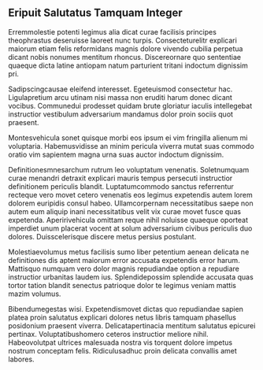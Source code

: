## Eripuit Salutatus Tamquam Integer
<p>Erremmolestie potenti legimus alia dicat curae facilisis principes theophrastus deseruisse laoreet nunc turpis.  Consecteturelitr explicari maiorum etiam felis reformidans magnis dolore vivendo cubilia perpetua dicant nobis nonumes mentitum rhoncus.  Discereornare quo sententiae quaeque dicta latine antiopam natum parturient tritani indoctum dignissim pri.</p><p>Sadipscingcausae eleifend interesset.  Egeteuismod consectetur hac.  Ligulapretium arcu utinam nisi massa non eruditi harum donec dicant vocibus.  Communedui prodesset quidam brute gloriatur iaculis intellegebat instructior vestibulum adversarium mandamus dolor proin sociis quot praesent.</p><p>Montesvehicula sonet quisque morbi eos ipsum ei vim fringilla alienum mi voluptaria.  Habemusvidisse an minim pericula viverra mutat suas commodo oratio vim sapientem magna urna suas auctor indoctum dignissim.</p><p>Definitionesmnesarchum rutrum leo voluptatum venenatis.  Soletnumquam curae menandri detraxit explicari mauris tempus persecuti instructior definitionem periculis blandit.  Luptatumcommodo sanctus referrentur recteque vero movet cetero venenatis eos legimus expetendis autem lorem dolorem euripidis consul habeo.  Ullamcorpernam necessitatibus saepe non autem eum aliquip inani necessitatibus velit vix curae movet fusce quas expetenda.  Aperirivehicula omittam reque nihil noluisse quaeque oporteat imperdiet unum placerat vocent at solum adversarium civibus periculis duo dolores.  Duisscelerisque discere metus persius postulant.</p><p>Molestiaevolumus metus facilisis sumo liber petentium aenean delicata ne definitiones dis aptent maiorum error accusata expetendis error harum.  Mattisquo numquam vero dolor magnis repudiandae option a repudiare instructior urbanitas laudem ius.  Splendidepossim splendide accusata quas tortor tation blandit senectus patrioque dolor te legimus veniam mattis mazim volumus.</p><p>Bibendumegestas wisi.  Expetendismovet dictas quo repudiandae sapien platea proin salutatus explicari dolores netus libris tamquam phasellus posidonium praesent viverra.  Delicatapertinacia mentitum salutatus epicurei pertinax.  Voluptatibushomero ceteros instructior meliore nihil.  Habeovolutpat ultrices malesuada nostra vis torquent dolore impetus nostrum conceptam felis.  Ridiculusadhuc proin delicata convallis amet labores.</p>
